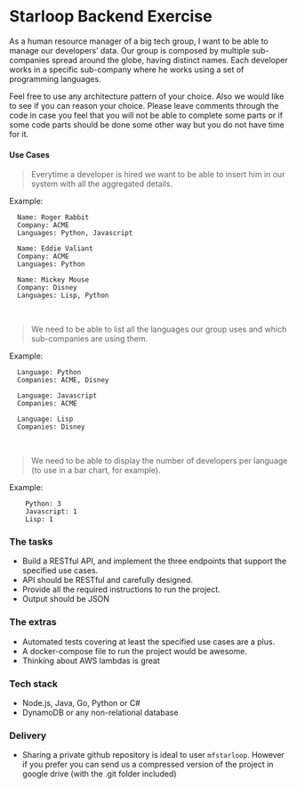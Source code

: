 # Starloop Backend Exercise

As a human resource manager of a big tech group, I want to be able to manage our developers’ data.
Our group is composed by multiple sub-companies spread around the globe, having distinct names.
Each developer works in a specific sub-company where he works using a set of programming languages.

Feel free to use any architecture pattern of your choice. Also we would like to see if you can reason your choice.
Please leave comments through the code in case you feel that you will not be able to complete some parts or if some code parts should be done some other way but you do not have time for it.

#### Use Cases

> Everytime a developer is hired we want to be able to insert him in our system with all the aggregated details.

Example:

```
  Name: Roger Rabbit
  Company: ACME
  Languages: Python, Javascript

  Name: Eddie Valiant
  Company: ACME
  Languages: Python

  Name: Mickey Mouse
  Company: Disney
  Languages: Lisp, Python
```
<br/>

> We need to be able to list all the languages our group uses and which sub-companies are using them.

Example:

```
  Language: Python
  Companies: ACME, Disney

  Language: Javascript
  Companies: ACME

  Language: Lisp
  Companies: Disney
```
<br/>

> We need to be able to display the number of developers per language (to use in a bar chart, for example).

Example:

```
	Python: 3
	Javascript: 1
	Lisp: 1
```


### The tasks
- Build a RESTful API, and implement the three endpoints that support the specified use cases.
- API should be RESTful and carefully designed.
- Provide all the required instructions to run the project.
- Output should be JSON

### The extras
- Automated tests covering at least the specified use cases are a plus.
- A docker-compose file to run the project would be awesome.
- Thinking about AWS lambdas is great

### Tech stack
- Node.js, Java, Go, Python or C#
- DynamoDB or any non-relational database

### Delivery
- Sharing a private github repository is ideal to user `mfstarloop`. However if you prefer you can send us a compressed version of the project in google drive (with the .git folder included)
